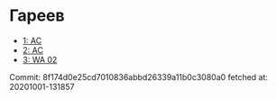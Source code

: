 # Гареев
- [1: AC](1.md)
- [2: AC](2.md)
- [3: WA 02](3.md)

Commit: 8f174d0e25cd7010836abbd26339a11b0c3080a0
 fetched at: 20201001-131857
